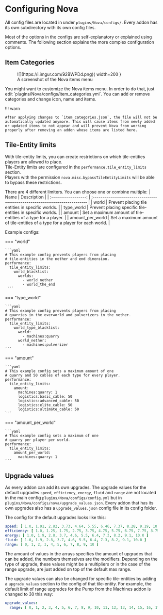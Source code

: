 # Configuring Nova

All config files are located in under `plugins/Nova/configs/`.
Every addon has its own subdirectory with its own config files.

Most of the options in the configs are self-explanatory or explained using comments.
The following section explains the more complex configuration options.

## Item Categories
<figure markdown>
  ![](https://i.imgur.com/92BWPDd.png){ width=200 }
  <figcaption>A screenshot of the Nova items menu</figcaption>
</figure>
You might want to customize the Nova items menu. In order to do that, just edit `plugins/Nova/configs/item_categories.yml`. You can add or remove categories and change icon, name and items.

!!! warn

    After applying changes to `item_categories.json`, the file will not be automatically updated anymore. This will cause items from newly added or updated items to not appear and will prevent Nova from working properly after removing an addon whose items are listed here.

## Tile-Entity limits

With tile-entity limits, you can create restrictions on which tile-entities players are allowed to place.  
Tile-Entity limits are configured in the `performance.tile_entity_limits` section.  
Players with the permission `nova.misc.bypassTileEntityLimits` will be able to bypass these restrictions.

There are 4 different limiters. You can choose one or combine multiple:
| Name                 | Description                                                                  |
| :------------------: | :--------------------------------------------------------------------------- |
| world                | Prevent placing tile entities in specific worlds.                            |
| type_world           | Prevent placing specific tile-entities in specific worlds.                   |
| amount               | Set a maximum amount of tile-entities of a type for a player.                |
| amount_per_world     | Set a maximum amount of tile-entities of a type for a player for each world. |

Example configs:

=== "world"

    ```yaml
    # This example config prevents players from placing
    # tile-entities in the nether and end dimension.
    performance:
      tile_entity_limits:
        world_blacklist:
          worlds:
            - world_nether
            - world_the_end
     ```

=== "type_world"

    ```yaml
    # This example config prevents players from placing
    # quarries in the overworld and pulverizers in the nether.
    performance:
      tile_entity_limits:
        world_type_blacklist:
          world:
            - machines:quarry
          world_nether:
            - machines:pulverizer
    ```

=== "amount"

    ```yaml
    # This example config sets a maximum amount of one
    # quarry and 50 cables of each type for every player.
    performance:
      tile_entity_limits:
        amount:
          machines:quarry: 1
          logistics:basic_cable: 50
          logistics:advanced_cable: 50
          logistics:elite_cable: 50
          logistics:ultimate_cable: 50
    ```

=== "amount_per_world"

    ```yaml
    # This example config sets a maximum of one
    # quarry per player per world.
    performance:
      tile_entity_limits:
        amount_per_world:
          machines:quarry: 1
    ```

## Upgrade values

As every addon can add its own upgrades. The upgrade values for the default upgrades `speed`, `efficiency`, `energy`, `fluid` and `range` are not located in the main config `plugins/Nova/configs/config.yml` but in `plugins/Nova/configs/nova/upgrade_values.json`. Every addon that has its own upgrades also has a `upgrade_values.json` config file in its config folder.  

The config for the default upgrades looks like this:
```yaml
speed: [ 1.0, 1.91, 2.82, 3.73, 4.64, 5.55, 6.46, 7.37, 8.28, 9.19, 10.0 ]
efficiency: [ 1.0, 1.25, 1.75, 2.75, 3.75, 4.75, 5.75, 6.75, 7.75, 8.75, 9.75 ]
energy: [ 1.0, 1.9, 2.8, 3.7, 4.6, 5.5, 6.4, 7.3, 8.2, 9.1, 10.0 ]
fluid: [ 1.0, 1.9, 2.8, 3.7, 4.6, 5.5, 6.4, 7.3, 8.2, 9.1, 10.0 ]
range: [ 0, 1, 2, 3, 4, 5, 6, 7, 8, 9, 10 ]
```

The amount of values in the arrays specifies the amount of upgrades that can be added, the numbers themselves are the modifiers. Depending on the type of upgrade, these values might be a multipliers or in the case of the range upgrade, are just added on top of the default max range.

The upgrade values can also be changed for specific tile-entities by adding a `upgrade_values` section to the config of that tile-entity.
For example, the default limit of range upgrades for the Pump from the Machines addon is changed to 30 this way:
```yaml
upgrade_values:
  range: [ 0, 1, 2, 3, 4, 5, 6, 7, 8, 9, 10, 11, 12, 13, 14, 15, 16, 17, 18, 19, 20, 21, 22, 23, 24, 25, 26, 27, 28, 29, 30 ]
```